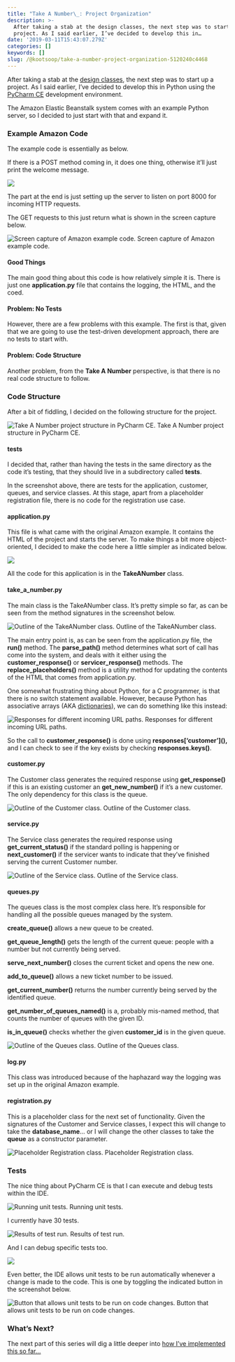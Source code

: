 ```yaml
---
title: "Take A Number\_: Project Organization"
description: >-
  After taking a stab at the design classes, the next step was to start up a
  project. As I said earlier, I’ve decided to develop this in…
date: '2019-03-11T15:43:07.279Z'
categories: []
keywords: []
slug: /@kootsoop/take-a-number-project-organization-5120240c4468
---
```


After taking a stab at the [design classes](https://kootsoop.github.io/@kootsoop-take-a-number-analysis-to-design-b005ffef47ac), the next step was to start up a project. As I said earlier, I’ve decided to develop this in Python using the [PyCharm CE](https://www.jetbrains.com/pycharm/) development environment.

The Amazon Elastic Beanstalk system comes with an example Python server, so I decided to just start with that and expand it.

### Example Amazon Code

The example code is essentially as below.

If there is a POST method coming in, it does one thing, otherwise it’ll just print the welcome message.

![](https://kootsoop.github.io/images/1_*NmE1nANv7-jr7s0U9R1Lxg.png)

The part at the end is just setting up the server to listen on port 8000 for incoming HTTP requests.

The GET requests to this just return what is shown in the screen capture below.

![Screen capture of Amazon example code.](https://kootsoop.github.io/images/1_*oFn2ExVCFXjfXKkeYvt3cg.png)
Screen capture of Amazon example code.

#### Good Things

The main good thing about this code is how relatively simple it is. There is just one **application.py** file that contains the logging, the HTML, and the coed.

#### Problem: No Tests

However, there are a few problems with this example. The first is that, given that we are going to use the test-driven development approach, there are no tests to start with.

#### Problem: Code Structure

Another problem, from the **Take A Number** perspective, is that there is no real code structure to follow.

### Code Structure

After a bit of fiddling, I decided on the following structure for the project.

![Take A Number project structure in PyCharm CE.](https://kootsoop.github.io/images/1_*cPOvt7XAesD3HPjrkJeV6w.png)
Take A Number project structure in PyCharm CE.

#### tests

I decided that, rather than having the tests in the same directory as the code it’s testing, that they should live in a subdirectory called **tests**.

In the screenshot above, there are tests for the application, customer, queues, and service classes. At this stage, apart from a placeholder registration file, there is no code for the registration use case.

#### application.py

This file is what came with the original Amazon example. It contains the HTML of the project and starts the server. To make things a bit more object-oriented, I decided to make the code here a little simpler as indicated below.

![](https://kootsoop.github.io/images/1_*2PgfqSjQLY-pNkUaUkEGBg.png)

All the code for this application is in the **TakeANumber** class.

#### take\_a\_number.py

The main class is the TakeANumber class. It’s pretty simple so far, as can be seen from the method signatures in the screenshot below.

![Outline of the TakeANumber class.](https://kootsoop.github.io/images/1_*XH2JChQC9oU4PCZlJ2dD2g.png)
Outline of the TakeANumber class.

The main entry point is, as can be seen from the application.py file, the **run()** method. The **parse\_path()** method determines what sort of call has come into the system, and deals with it either using the **customer\_response()** or **servicer\_response()** methods. The **replace\_placeholders()** method is a utility method for updating the contents of the HTML that comes from application.py.

One somewhat frustrating thing about Python, for a C programmer, is that there is no switch statement available. However, because Python has associative arrays (AKA [dictionaries](https://docs.python.org/2/tutorial/datastructures.html#dictionaries)), we can do something like this instead:

![Responses for different incoming URL paths.](https://kootsoop.github.io/images/1_*KDde5mPTG5VsZiK2AWal1Q.png)
Responses for different incoming URL paths.

So the call to **customer\_response()** is done using **responses\[‘customer’\](),** and I can check to see if the key exists by checking **responses.keys()**.

#### customer.py

The Customer class generates the required response using **get\_response()** if this is an existing customer an **get\_new\_number()** if it’s a new customer. The only dependency for this class is the queue.

![Outline of the Customer class.](https://kootsoop.github.io/images/1_*4UarW_7oOpsY01rXl4yd2g.png)
Outline of the Customer class.

#### service.py

The Service class generates the required response using **get\_current\_status()** if the standard polling is happening or **next\_customer()** if the servicer wants to indicate that they’ve finished serving the current Customer number.

![Outline of the Service class.](https://kootsoop.github.io/images/1_*FDWMzPCTOhBtwUsQGsnjOQ.png)
Outline of the Service class.

#### queues.py

The queues class is the most complex class here. It’s responsible for handling all the possible queues managed by the system.

**create\_queue()** allows a new queue to be created.

**get\_queue\_length()** gets the length of the current queue: people with a number but not currently being served.

**serve\_next\_number()** closes the current ticket and opens the new one.

**add\_to\_queue()** allows a new ticket number to be issued.

**get\_current\_number()** returns the number currently being served by the identified queue.

**get\_number\_of\_queues\_named()** is a, probably mis-named method, that counts the number of queues with the given ID.

**is\_in\_queue()** checks whether the given **customer\_id** is in the given queue.

![Outline of the Queues class.](https://kootsoop.github.io/images/1_*CowyPGlhCdUhUOhXBX4Hog.png)
Outline of the Queues class.

#### log.py

This class was introduced because of the haphazard way the logging was set up in the original Amazon example.

#### registration.py

This is a placeholder class for the next set of functionality. Given the signatures of the Customer and Service classes, I expect this will change to take the **database\_name**… or I will change the other classes to take the **queue** as a constructor parameter.

![Placeholder Registration class.](https://kootsoop.github.io/images/1_*28Xdp6_h9NGuWpyR4FT6mQ.png)
Placeholder Registration class.

### Tests

The nice thing about PyCharm CE is that I can execute and debug tests within the IDE.

![Running unit tests.](https://kootsoop.github.io/images/1_*GZk6VSg72q3timK3hiJLSA.png)
Running unit tests.

I currently have 30 tests.

![Results of test run.](https://kootsoop.github.io/images/1_*GImIEzCo8ucUl1RCMMqtOA.png)
Results of test run.

And I can debug specific tests too.

![](https://kootsoop.github.io/images/1_*-DDfcIEfEsN132DwVtLD5g.png)

Even better, the IDE allows unit tests to be run automatically whenever a change is made to the code. This is one by toggling the indicated button in the screenshot below.

![Button that allows unit tests to be run on code changes.](https://kootsoop.github.io/images/1_*a9NwUkUKfKdMS8gBt8IPNA.png)
Button that allows unit tests to be run on code changes.

### What’s Next?

The next part of this series will dig a little deeper into [how I’ve implemented this so far…](https://kootsoop.github.io/@kootsoop-take-a-number-first-cut-8222ad39b729)
